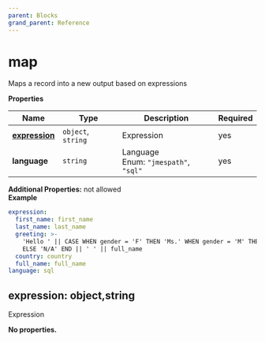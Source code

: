 ```yaml
---
parent: Blocks
grand_parent: Reference
---
```


# map

Maps a record into a new output based on expressions


**Properties**

|Name|Type|Description|Required|
|----|----|-----------|--------|
|[**expression**](#expression)|`object`, `string`|Expression<br/>|yes|
|**language**|`string`|Language<br/>Enum: `"jmespath"`, `"sql"`<br/>|yes|

**Additional Properties:** not allowed  
**Example**

```yaml
expression:
  first_name: first_name
  last_name: last_name
  greeting: >-
    'Hello ' || CASE WHEN gender = 'F' THEN 'Ms.' WHEN gender = 'M' THEN 'Mr.'
    ELSE 'N/A' END || ' ' || full_name
  country: country
  full_name: full_name
language: sql

```

<a name="expression"></a>
## expression: object,string

Expression


**No properties.**

